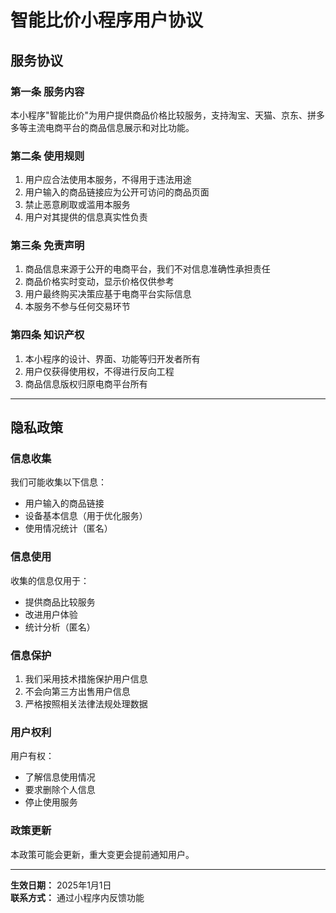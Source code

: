 # 智能比价小程序用户协议

## 服务协议

### 第一条 服务内容
本小程序"智能比价"为用户提供商品价格比较服务，支持淘宝、天猫、京东、拼多多等主流电商平台的商品信息展示和对比功能。

### 第二条 使用规则
1. 用户应合法使用本服务，不得用于违法用途
2. 用户输入的商品链接应为公开可访问的商品页面
3. 禁止恶意刷取或滥用本服务
4. 用户对其提供的信息真实性负责

### 第三条 免责声明
1. 商品信息来源于公开的电商平台，我们不对信息准确性承担责任
2. 商品价格实时变动，显示价格仅供参考
3. 用户最终购买决策应基于电商平台实际信息
4. 本服务不参与任何交易环节

### 第四条 知识产权
1. 本小程序的设计、界面、功能等归开发者所有
2. 用户仅获得使用权，不得进行反向工程
3. 商品信息版权归原电商平台所有

---

## 隐私政策

### 信息收集
我们可能收集以下信息：
- 用户输入的商品链接
- 设备基本信息（用于优化服务）
- 使用情况统计（匿名）

### 信息使用
收集的信息仅用于：
- 提供商品比较服务
- 改进用户体验
- 统计分析（匿名）

### 信息保护
1. 我们采用技术措施保护用户信息
2. 不会向第三方出售用户信息
3. 严格按照相关法律法规处理数据

### 用户权利
用户有权：
- 了解信息使用情况
- 要求删除个人信息
- 停止使用服务

### 政策更新
本政策可能会更新，重大变更会提前通知用户。

---

**生效日期：** 2025年1月1日  
**联系方式：** 通过小程序内反馈功能